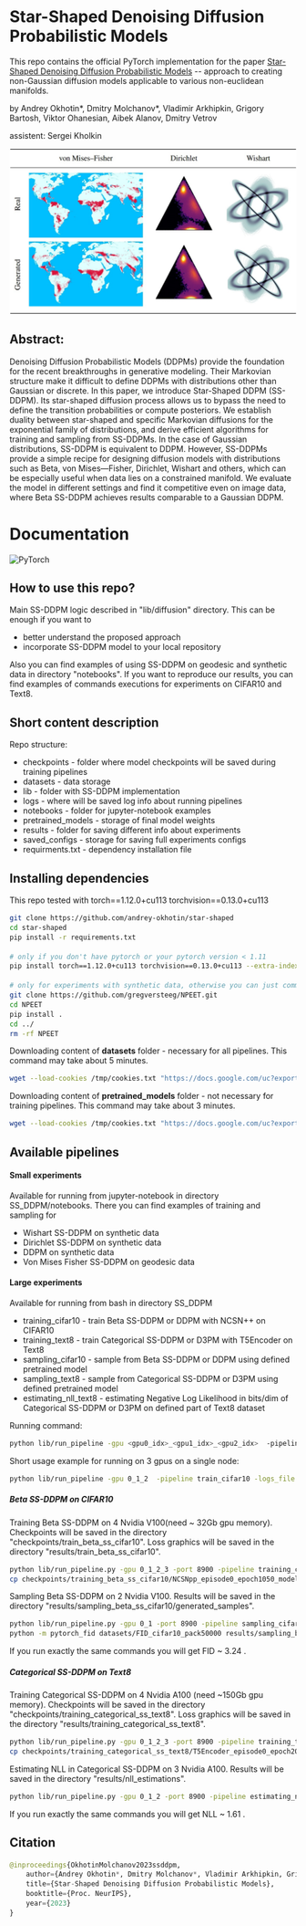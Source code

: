 # Star-Shaped Denoising Diffusion Probabilistic Models
This repo contains the official PyTorch implementation for the paper [Star-Shaped Denoising Diffusion Probabilistic Models](https://arxiv.org/abs/2302.05259) -- approach to creating non-Gaussian diffusion models applicable to various non-euclidean manifolds.

by Andrey Okhotin\*, Dmitry Molchanov\*, Vladimir Arkhipkin, Grigory Bartosh, Viktor Ohanesian, Aibek Alanov, Dmitry Vetrov

assistent: Sergei Kholkin

![](https://github.com/andrey-okhotin/star-shaped/blob/main/results/demo.jpg)


## Abstract:
Denoising Diffusion Probabilistic Models (DDPMs) provide the foundation for
the recent breakthroughs in generative modeling. Their Markovian structure make it difficult to define DDPMs with distributions other than Gaussian or discrete. In this paper, we introduce Star-Shaped DDPM (SS-DDPM). Its star-shaped diffusion process allows us to bypass the need to define the transition probabilities or compute posteriors. We establish duality between star-shaped and specific Markovian diffusions for the exponential family of distributions, and derive efficient algorithms for training and sampling from SS-DDPMs. In the case of Gaussian distributions, SS-DDPM is equivalent to DDPM. However, SS-DDPMs provide a simple recipe for designing diffusion models with distributions such as Beta, von Mises—Fisher, Dirichlet, Wishart and others, which can be especially useful when data lies on a constrained manifold. We evaluate the model in different settings and find it competitive even on image data, where Beta SS-DDPM achieves results comparable to a Gaussian DDPM.


# Documentation

![PyTorch](https://img.shields.io/badge/PyTorch-%23EE4C2C.svg?style=for-the-badge&logo=PyTorch&logoColor=white)


## How to use this repo?
Main SS-DDPM logic described in "lib/diffusion" directory. This can be enough if you want to
* better understand the proposed approach
* incorporate SS-DDPM model to your local repository

Also you can find examples of using SS-DDPM on geodesic and synthetic data in directory "notebooks". If you want to reproduce our results, you can find examples of commands executions for experiments on CIFAR10 and Text8.

## Short content description
Repo structure:
* checkpoints - folder where model checkpoints will be saved during training pipelines
* datasets - data storage
* lib - folder with SS-DDPM implementation
* logs - where will be saved log info about running pipelines
* notebooks - folder for jupyter-notebook examples
* pretrained_models - storage of final model weights
* results - folder for saving different info about experiments
* saved_configs - storage for saving full experiments configs
* requirments.txt - dependency installation file


## Installing dependencies
This repo tested with torch==1.12.0+cu113 torchvision==0.13.0+cu113
```bash
git clone https://github.com/andrey-okhotin/star-shaped
cd star-shaped
pip install -r requirements.txt

# only if you don't have pytorch or your pytorch version < 1.11
pip install torch==1.12.0+cu113 torchvision==0.13.0+cu113 --extra-index-url https://download.pytorch.org/whl/cu113

# only for experiments with synthetic data, otherwise you can just comment all 'import npeet'
git clone https://github.com/gregversteeg/NPEET.git
cd NPEET
pip install .
cd ../
rm -rf NPEET
```
Downloading content of **datasets** folder - necessary for all pipelines. This command may take about 5 minutes.
```bash
wget --load-cookies /tmp/cookies.txt "https://docs.google.com/uc?export=download&confirm=$(wget --quiet --save-cookies /tmp/cookies.txt --keep-session-cookies --no-check-certificate 'https://docs.google.com/uc?export=download&id=1Mwx2BxILkANxnzgiP005oB2Z-oHvCdyk' -O- | sed -rn 's/.*confirm=([0-9A-Za-z_]+).*/\1\n/p')&id=1Mwx2BxILkANxnzgiP005oB2Z-oHvCdyk" -O datasets.7z && rm -rf /tmp/cookies.txt && py7zr x datasets.7z && rm datasets.7z
```
Downloading content of **pretrained_models** folder - not necessary for training pipelines. This command may take about 3 minutes.
```bash
wget --load-cookies /tmp/cookies.txt "https://docs.google.com/uc?export=download&confirm=$(wget --quiet --save-cookies /tmp/cookies.txt --keep-session-cookies --no-check-certificate 'https://docs.google.com/uc?export=download&id=1qdguMPPtYLB7ZgkwMpoGwMIdQgXpIuI4' -O- | sed -rn 's/.*confirm=([0-9A-Za-z_]+).*/\1\n/p')&id=1qdguMPPtYLB7ZgkwMpoGwMIdQgXpIuI4" -O pretrained_models.7z && rm -rf /tmp/cookies.txt && py7zr x pretrained_models.7z && rm pretrained_models.7z
```

## Available pipelines

#### Small experiments
Available for running from jupyter-notebook in directory SS_DDPM/notebooks. There you can find examples of training and sampling for
- Wishart SS-DDPM on synthetic data
- Dirichlet SS-DDPM on synthetic data
- DDPM on synthetic data
- Von Mises Fisher SS-DDPM on geodesic data

#### Large experiments
Available for running from bash in directory SS_DDPM
- training_cifar10   - train Beta SS-DDPM or DDPM with NCSN++ on CIFAR10 
- training_text8     - train Categorical SS-DDPM or D3PM with T5Encoder on Text8
- sampling_cifar10 - sample from Beta SS-DDPM or DDPM using defined pretrained model
- sampling_text8 - sample from Categorical SS-DDPM or D3PM using defined pretrained model
- estimating_nll_text8 - estimating Negative Log Likelihood in bits/dim of Categorical SS-DDPM or D3PM on defined part of Text8 dataset

Running command:
```bash
python lib/run_pipeline -gpu <gpu0_idx>_<gpu1_idx>_<gpu2_idx>  -pipeline <pipeline_name> -logs_file <name_of_txt_file_to_write_execution_info>  -port <available_port_for_processes_sync>   . . .   "other_pipeline_arguments"
```
Short usage example for running on 3 gpus on a single node:
```bash
python lib/run_pipeline -gpu 0_1_2  -pipeline train_cifar10 -logs_file logs_train_cifar10.txt -port 8890    . . . "other_pipeline_arguments"
```

##### Beta SS-DDPM on CIFAR10

Training Beta SS-DDPM on 4 Nvidia V100(need ~ 32Gb gpu memory). Checkpoints will be saved in the directory "checkpoints/train_beta_ss_cifar10". Loss graphics will be saved in the directory "results/train_beta_ss_cifar10".
```bash
python lib/run_pipeline.py -gpu 0_1_2_3 -port 8900 -pipeline training_cifar10 -diffusion beta_ss -loss KL_rescaled -save_folder train_beta_ss_cifar10 -logs_file logs_training_beta_ss_cifar10.txt
cp checkpoints/training_beta_ss_cifar10/NCSNpp_episode0_epoch1050_model.pt pretrained_models/ncsnpp-cifar10_beta-ss.pt
```
Sampling Beta SS-DDPM on 2 Nvidia V100. Results will be saved in the directory "results/sampling_beta_ss_cifar10/generated_samples".
```bash
python lib/run_pipeline.py -gpu 0_1 -port 8900 -pipeline sampling_cifar10 -diffusion beta_ss -num_sampling_steps 1000 -pretrained_model ncsnpp-cifar10_beta-ss.pt -num_samples 50000 -save_folder sampling_beta_ss_cifar10 -logs_file logs_sampling_beta_ss.txt
python -m pytorch_fid datasets/FID_cifar10_pack50000 results/sampling_beta_ss_cifar10/generated_samples
```
If you run exactly the same commands you will get FID ~ 3.24 .

##### Categorical SS-DDPM on Text8
Training Categorical SS-DDPM on 4 Nvidia A100 (need ~150Gb gpu memory). Checkpoints will be saved in the directory "checkpoints/training_categorical_ss_text8". Loss graphics will be saved in the directory "results/training_categorical_ss_text8".
```bash
python lib/run_pipeline.py -gpu 0_1_2_3 -port 8900 -pipeline training_text8 -diffusion categorical_ss -loss KL -save_folder training_categorical_ss_text8 -logs_file logs_training_categorical_ss.txt
cp checkpoints/training_categorical_ss_text8/T5Encoder_episode0_epoch2016_model.pt pretrained_models/t5base-text8_categorical-ss_fully-trained.pt
```
Estimating NLL in Categorical SS-DDPM on 3 Nvidia A100. Results will be saved in the directory "results/nll_estimations". 
```bash
python lib/run_pipeline.py -gpu 0_1_2 -port 8900 -pipeline estimating_nll_text8 -diffusion categorical_ss -pretrained_model t5base-text8_categorical-ss_fully-trained.pt -num_samples -1 -batch_size 1536 -dataset_part test -num_iwae_trajectories 1 -save_folder nll_text8_categorical-ss -logs_file logs_nll_text8_categorical_ss.txt
```
If you run exactly the same commands you will get NLL ~ 1.61 .




## Citation


```python
@inproceedings{OkhotinMolchanov2023ssddpm,
	author={Andrey Okhotin*, Dmitry Molchanov*, Vladimir Arkhipkin, Grigory Bartosh, Viktor Ohanesian, Aibek Alanov, Dmitry Vetrov},
	title={Star-Shaped Denoising Diffusion Probabilistic Models},
	booktitle={Proc. NeurIPS},
	year={2023}
}
```




